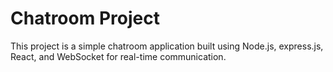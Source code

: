 # Chatroom Project

This project is a simple chatroom application built using Node.js, express.js, React, and WebSocket for real-time communication.
